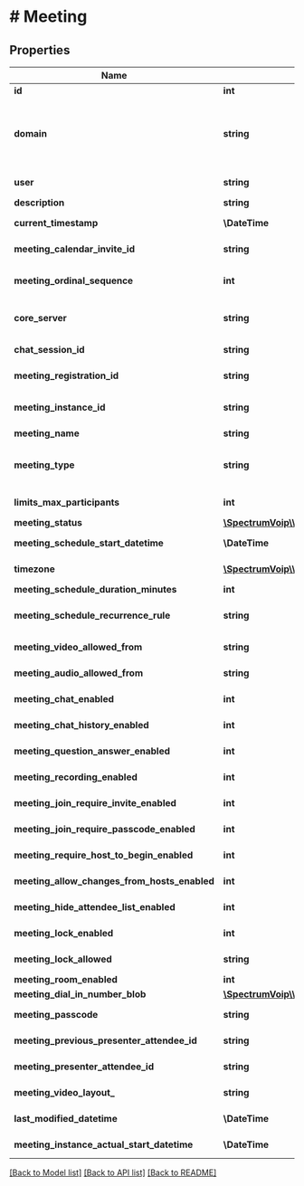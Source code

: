 # # Meeting

## Properties

Name | Type | Description | Notes
------------ | ------------- | ------------- | -------------
**id** | **int** | The meeting id | [readonly]
**domain** | **string** | This is the main organization name. This is used to link resource to its group/tenant/organization/enterprise. ~ and * can be used alone in special cases to mean My Domain (~) and All Domains (\\*). |
**user** | **string** | This is the main user extension for the user account. |
**description** | **string** | The description about the meeting | [optional]
**current_timestamp** | **\DateTime** | The current timestamp value of the meeting |
**meeting_calendar_invite_id** | **string** | The read only value for the meeting to use with calendar integration | [optional] [readonly]
**meeting_ordinal_sequence** | **int** | The read only value for the meeting with manage the calendar integrations | [optional] [readonly]
**core_server** | **string** | The core server which the meeting was created on and events are driven from | [optional] [readonly]
**chat_session_id** | **string** | The read only value identifying the meeting chat room session | [optional] [readonly]
**meeting_registration_id** | **string** | The token value for guest to use to register for a webinar | [optional]
**meeting_instance_id** | **string** | The instance value of a meeting with used to associate with a recording or differentiating recurring meetings | [optional]
**meeting_name** | **string** | The descriptive name of the meeting | [optional]
**meeting_type** | **string** | The meeting category either the standard meeting &#39;conference&#39; or a webinar style meeting by using &#39;presentation&#39; | [optional] [default to 'conference']
**limits_max_participants** | **int** | The maximum number of participants allows in the meeting | [optional]
**meeting_status** | [**\SpectrumVoip\\\\NetSapiens\Model\DomainsDomainUsersUserMeetingsIdPost200ResponseMeetingStatus**](DomainsDomainUsersUserMeetingsIdPost200ResponseMeetingStatus.md) |  |
**meeting_schedule_start_datetime** | **\DateTime** | The scheduled start time for the meeting |
**timezone** | [**\SpectrumVoip\\\\NetSapiens\Model\TimeZone**](TimeZone.md) | The timezone which the meeting was created with |
**meeting_schedule_duration_minutes** | **int** | The scheduled length of the meeting | [optional]
**meeting_schedule_recurrence_rule** | **string** | The read only value describing the recuring nature of the meeting using RFC 5545 | [optional] [readonly]
**meeting_video_allowed_from** | **string** | The value indicating which attendee types can share video | [optional]
**meeting_audio_allowed_from** | **string** | The value indicating which attendee types can share audio | [optional]
**meeting_chat_enabled** | **int** |  | [optional] [default to 1]
**meeting_chat_history_enabled** | **int** |  | [optional] [default to 1]
**meeting_question_answer_enabled** | **int** |  | [optional] [default to 0]
**meeting_recording_enabled** | **int** |  | [optional] [default to 0]
**meeting_join_require_invite_enabled** | **int** |  | [optional] [default to 0]
**meeting_join_require_passcode_enabled** | **int** |  | [optional] [default to 0]
**meeting_require_host_to_begin_enabled** | **int** |  | [optional] [default to 0]
**meeting_allow_changes_from_hosts_enabled** | **int** |  | [optional] [default to 1]
**meeting_hide_attendee_list_enabled** | **int** |  | [optional] [default to 0]
**meeting_lock_enabled** | **int** |  | [optional] [default to 0]
**meeting_lock_allowed** | **string** | The value indicating if the meeting is allowed to be locked | [optional]
**meeting_room_enabled** | **int** |  | [default to 0]
**meeting_dial_in_number_blob** | [**\SpectrumVoip\\\\NetSapiens\Model\DomainsDomainUsersUserMeetingsIdPost200ResponseMeetingDialInNumberBlob**](DomainsDomainUsersUserMeetingsIdPost200ResponseMeetingDialInNumberBlob.md) |  | [optional]
**meeting_passcode** | **string** | The passcode used to enter meeting if it is required | [optional]
**meeting_previous_presenter_attendee_id** | **string** | The value of the previous attendee that prsented their screen | [optional] [readonly]
**meeting_presenter_attendee_id** | **string** | The value of the current attendee that is sharing their screen | [optional]
**meeting_video_layout_** | **string** | The current meeting layout default for entire meeting | [optional]
**last_modified_datetime** | **\DateTime** | The timestamp of the last time the meeting was modified | [optional]
**meeting_instance_actual_start_datetime** | **\DateTime** | The timestamp the current meeting instance was started | [optional]

[[Back to Model list]](../../README.md#models) [[Back to API list]](../../README.md#endpoints) [[Back to README]](../../README.md)
